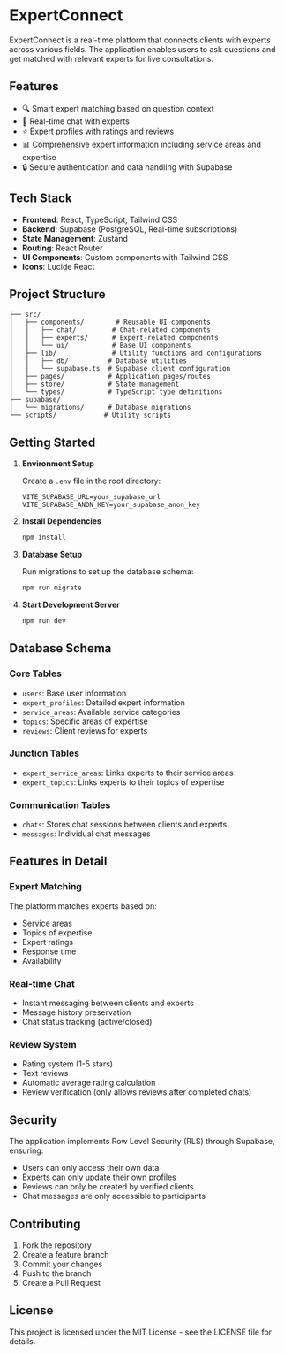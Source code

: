 # ExpertConnect

ExpertConnect is a real-time platform that connects clients with experts across various fields. The application enables users to ask questions and get matched with relevant experts for live consultations.

## Features

- 🔍 Smart expert matching based on question context
- 💬 Real-time chat with experts
- ⭐ Expert profiles with ratings and reviews
- 📊 Comprehensive expert information including service areas and expertise
- 🔒 Secure authentication and data handling with Supabase

## Tech Stack

- **Frontend**: React, TypeScript, Tailwind CSS
- **Backend**: Supabase (PostgreSQL, Real-time subscriptions)
- **State Management**: Zustand
- **Routing**: React Router
- **UI Components**: Custom components with Tailwind CSS
- **Icons**: Lucide React

## Project Structure

```
├── src/
│   ├── components/        # Reusable UI components
│   │   ├── chat/         # Chat-related components
│   │   ├── experts/      # Expert-related components
│   │   └── ui/           # Base UI components
│   ├── lib/              # Utility functions and configurations
│   │   ├── db/          # Database utilities
│   │   └── supabase.ts  # Supabase client configuration
│   ├── pages/           # Application pages/routes
│   ├── store/           # State management
│   └── types/           # TypeScript type definitions
├── supabase/
│   └── migrations/      # Database migrations
└── scripts/            # Utility scripts
```

## Getting Started

1. **Environment Setup**

   Create a `.env` file in the root directory:
   ```env
   VITE_SUPABASE_URL=your_supabase_url
   VITE_SUPABASE_ANON_KEY=your_supabase_anon_key
   ```

2. **Install Dependencies**
   ```bash
   npm install
   ```

3. **Database Setup**

   Run migrations to set up the database schema:
   ```bash
   npm run migrate
   ```

4. **Start Development Server**
   ```bash
   npm run dev
   ```

## Database Schema

### Core Tables
- `users`: Base user information
- `expert_profiles`: Detailed expert information
- `service_areas`: Available service categories
- `topics`: Specific areas of expertise
- `reviews`: Client reviews for experts

### Junction Tables
- `expert_service_areas`: Links experts to their service areas
- `expert_topics`: Links experts to their topics of expertise

### Communication Tables
- `chats`: Stores chat sessions between clients and experts
- `messages`: Individual chat messages

## Features in Detail

### Expert Matching
The platform matches experts based on:
- Service areas
- Topics of expertise
- Expert ratings
- Response time
- Availability

### Real-time Chat
- Instant messaging between clients and experts
- Message history preservation
- Chat status tracking (active/closed)

### Review System
- Rating system (1-5 stars)
- Text reviews
- Automatic average rating calculation
- Review verification (only allows reviews after completed chats)

## Security

The application implements Row Level Security (RLS) through Supabase, ensuring:
- Users can only access their own data
- Experts can only update their own profiles
- Reviews can only be created by verified clients
- Chat messages are only accessible to participants

## Contributing

1. Fork the repository
2. Create a feature branch
3. Commit your changes
4. Push to the branch
5. Create a Pull Request

## License

This project is licensed under the MIT License - see the LICENSE file for details.